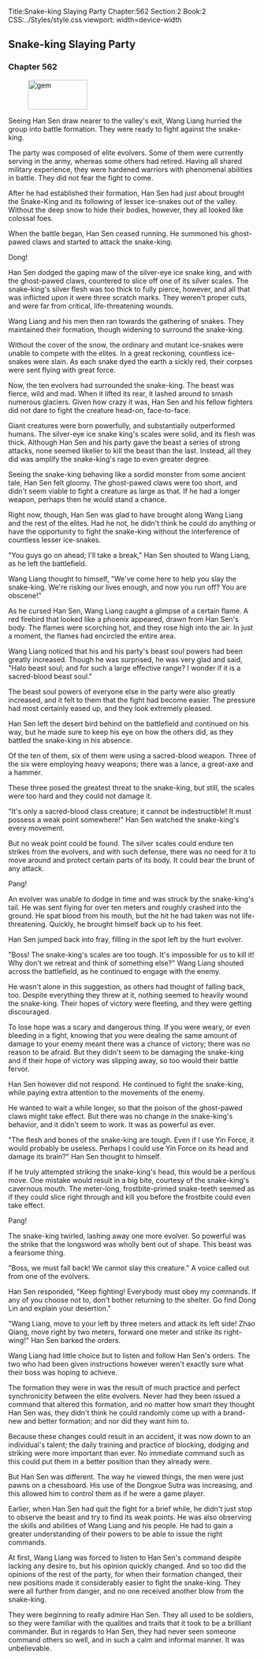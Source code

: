 Title:Snake-king Slaying Party 
Chapter:562 
Section:2 
Book:2 
CSS:../Styles/style.css 
viewport: width=device-width
  
## Snake-king Slaying Party
### Chapter 562 
<figure>
	<img src="../Images/gem.gif" alt="gem" id="gem" width="120" height="60" />
</figure>
  

  
  Seeing Han Sen draw nearer to the valley's exit, Wang Liang hurried the group into battle formation. They were ready to fight against the snake-king.

The party was composed of elite evolvers. Some of them were currently serving in the army, whereas some others had retired. Having all shared military experience, they were hardened warriors with phenomenal abilities in battle. They did not fear the fight to come.

After he had established their formation, Han Sen had just about brought the Snake-King and its following of lesser ice-snakes out of the valley. Without the deep snow to hide their bodies, however, they all looked like colossal foes.

When the battle began, Han Sen ceased running. He summoned his ghost-pawed claws and started to attack the snake-king.

Dong!

Han Sen dodged the gaping maw of the silver-eye ice snake king, and with the ghost-pawed claws, countered to slice off one of its silver scales. The snake-king's silver flesh was too thick to fully pierce, however, and all that was inflicted upon it were three scratch marks. They weren't proper cuts, and were far from critical, life-threatening wounds.

Wang Liang and his men then ran towards the gathering of snakes. They maintained their formation, though widening to surround the snake-king.

Without the cover of the snow, the ordinary and mutant ice-snakes were unable to compete with the elites. In a great reckoning, countless ice-snakes were slain. As each snake dyed the earth a sickly red, their corpses were sent flying with great force.

Now, the ten evolvers had surrounded the snake-king. The beast was fierce, wild and mad. When it lifted its rear, it lashed around to smash numerous glaciers. Given how crazy it was, Han Sen and his fellow fighters did not dare to fight the creature head-on, face-to-face.

Giant creatures were born powerfully, and substantially outperformed humans. The silver-eye ice snake king's scales were solid, and its flesh was thick. Although Han Sen and his party gave the beast a series of strong attacks, none seemed likelier to kill the beast than the last. Instead, all they did was amplify the snake-king's rage to even greater degree.

Seeing the snake-king behaving like a sordid monster from some ancient tale, Han Sen felt gloomy. The ghost-pawed claws were too short, and didn't seem viable to fight a creature as large as that. If he had a longer weapon, perhaps then he would stand a chance.

Right now, though, Han Sen was glad to have brought along Wang Liang and the rest of the elites. Had he not, he didn't think he could do anything or have the opportunity to fight the snake-king without the interference of countless lesser ice-snakes.

"You guys go on ahead; I'll take a break," Han Sen shouted to Wang Liang, as he left the battlefield.

Wang Liang thought to himself, "We've come here to help you slay the snake-king. We're risking our lives enough, and now you run off? You are obscene!"

As he cursed Han Sen, Wang Liang caught a glimpse of a certain flame. A red firebird that looked like a phoenix appeared, drawn from Han Sen's body. The flames were scorching hot, and they rose high into the air. In just a moment, the flames had encircled the entire area.

Wang Liang noticed that his and his party's beast soul powers had been greatly increased. Though he was surprised, he was very glad and said, "Halo beast soul; and for such a large effective range? I wonder if it is a sacred-blood beast soul."

The beast soul powers of everyone else in the party were also greatly increased, and it felt to them that the fight had become easier. The pressure had most certainly eased up, and they look extremely pleased.

Han Sen left the desert bird behind on the battlefield and continued on his way, but he made sure to keep his eye on how the others did, as they battled the snake-king in his absence.

Of the ten of them, six of them were using a sacred-blood weapon. Three of the six were employing heavy weapons; there was a lance, a great-axe and a hammer.

These three posed the greatest threat to the snake-king, but still, the scales were too hard and they could not damage it.

"It's only a sacred-blood class creature; it cannot be indestructible! It must possess a weak point somewhere!" Han Sen watched the snake-king's every movement.

But no weak point could be found. The silver scales could endure ten strikes from the evolvers, and with such defense, there was no need for it to move around and protect certain parts of its body. It could bear the brunt of any attack.

Pang!

An evolver was unable to dodge in time and was struck by the snake-king's tail. He was sent flying for over ten meters and roughly crashed into the ground. He spat blood from his mouth, but the hit he had taken was not life-threatening. Quickly, he brought himself back up to his feet.

Han Sen jumped back into fray, filling in the spot left by the hurt evolver.

"Boss! The snake-king's scales are too tough. It's impossible for us to kill it! Why don't we retreat and think of something else?" Wang Liang shouted across the battlefield, as he continued to engage with the enemy.

He wasn't alone in this suggestion, as others had thought of falling back, too. Despite everything they threw at it, nothing seemed to heavily wound the snake-king. Their hopes of victory were fleeting, and they were getting discouraged.

To lose hope was a scary and dangerous thing. If you were weary, or even bleeding in a fight, knowing that you were dealing the same amount of damage to your enemy meant there was a chance of victory; there was no reason to be afraid. But they didn't seem to be damaging the snake-king and if their hope of victory was slipping away, so too would their battle fervor.

Han Sen however did not respond. He continued to fight the snake-king, while paying extra attention to the movements of the enemy.

He wanted to wait a while longer, so that the poison of the ghost-pawed claws might take effect. But there was no change in the snake-king's behavior, and it didn't seem to work. It was as powerful as ever.

"The flesh and bones of the snake-king are tough. Even if I use Yin Force, it would probably be useless. Perhaps I could use Yin Force on its head and damage its brain?" Han Sen thought to himself.

If he truly attempted striking the snake-king's head, this would be a perilous move. One mistake would result in a big bite, courtesy of the snake-king's cavernous mouth. The meter-long, frostbite-primed snake-teeth seemed as if they could slice right through and kill you before the frostbite could even take effect.

Pang!

The snake-king twirled, lashing away one more evolver. So powerful was the strike that the longsword was wholly bent out of shape. This beast was a fearsome thing.

"Boss, we must fall back! We cannot slay this creature." A voice called out from one of the evolvers.

Han Sen responded, "Keep fighting! Everybody must obey my commands. If any of you choose not to, don't bother returning to the shelter. Go find Dong Lin and explain your desertion."

"Wang Liang, move to your left by three meters and attack its left side! Zhao Qiang, move right by two meters, forward one meter and strike its right-wing!" Han Sen barked the orders.

Wang Liang had little choice but to listen and follow Han Sen's orders. The two who had been given instructions however weren't exactly sure what their boss was hoping to achieve.

The formation they were in was the result of much practice and perfect synchronicity between the elite evolvers. Never had they been issued a command that altered this formation, and no matter how smart they thought Han Sen was, they didn't think he could randomly come up with a brand-new and better formation; and nor did they want him to.

Because these changes could result in an accident, it was now down to an individual's talent; the daily training and practice of blocking, dodging and striking were more important than ever. No immediate command such as this could put them in a better position than they already were.

But Han Sen was different. The way he viewed things, the men were just pawns on a chessboard. His use of the Dongxue Sutra was increasing, and this allowed him to control them as if he were a game player.

Earlier, when Han Sen had quit the fight for a brief while, he didn't just stop to observe the beast and try to find its weak points. He was also observing the skills and abilities of Wang Liang and his people. He had to gain a greater understanding of their powers to be able to issue the right commands.

At first, Wang Liang was forced to listen to Han Sen's command despite lacking any desire to, but his opinion quickly changed. And so too did the opinions of the rest of the party, for when their formation changed, their new positions made it considerably easier to fight the snake-king. They were all further from danger, and no one received another blow from the snake-king.

They were beginning to really admire Han Sen. They all used to be soldiers, so they were familiar with the qualities and traits that it took to be a brilliant commander. But in regards to Han Sen, they had never seen someone command others so well, and in such a calm and informal manner. It was unbelievable.
